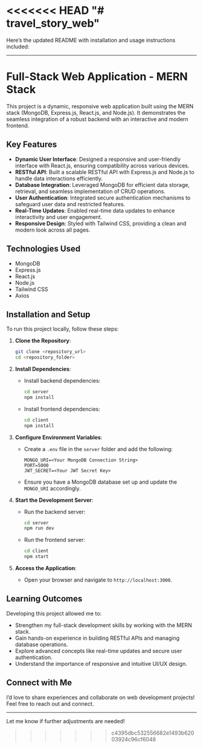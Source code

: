 <<<<<<< HEAD
"# travel_story_web" 
=======
Here’s the updated README with installation and usage instructions included: 

---

# Full-Stack Web Application - MERN Stack

This project is a dynamic, responsive web application built using the MERN stack (MongoDB, Express.js, React.js, and Node.js). It demonstrates the seamless integration of a robust backend with an interactive and modern frontend.

## Key Features

- **Dynamic User Interface**: Designed a responsive and user-friendly interface with React.js, ensuring compatibility across various devices.
- **RESTful API**: Built a scalable RESTful API with Express.js and Node.js to handle data interactions efficiently.
- **Database Integration**: Leveraged MongoDB for efficient data storage, retrieval, and seamless implementation of CRUD operations.
- **User Authentication**: Integrated secure authentication mechanisms to safeguard user data and restricted features.
- **Real-Time Updates**: Enabled real-time data updates to enhance interactivity and user engagement.
- **Responsive Design**: Styled with Tailwind CSS, providing a clean and modern look across all pages.

## Technologies Used

- MongoDB
- Express.js
- React.js
- Node.js
- Tailwind CSS
- Axios

## Installation and Setup

To run this project locally, follow these steps:

1. **Clone the Repository**:
   ```bash
   git clone <repository_url>
   cd <repository_folder>
   ```

2. **Install Dependencies**:
   - Install backend dependencies:
     ```bash
     cd server
     npm install
     ```
   - Install frontend dependencies:
     ```bash
     cd client
     npm install
     ```

3. **Configure Environment Variables**:
   - Create a `.env` file in the `server` folder and add the following:
     ```
     MONGO_URI=<Your MongoDB Connection String>
     PORT=5000
     JWT_SECRET=<Your JWT Secret Key>
     ```
   - Ensure you have a MongoDB database set up and update the `MONGO_URI` accordingly.

4. **Start the Development Server**:
   - Run the backend server:
     ```bash
     cd server
     npm run dev
     ```
   - Run the frontend server:
     ```bash
     cd client
     npm start
     ```

5. **Access the Application**:
   - Open your browser and navigate to `http://localhost:3000`.

## Learning Outcomes

Developing this project allowed me to:

- Strengthen my full-stack development skills by working with the MERN stack.
- Gain hands-on experience in building RESTful APIs and managing database operations.
- Explore advanced concepts like real-time updates and secure user authentication.
- Understand the importance of responsive and intuitive UI/UX design.

## Connect with Me

I’d love to share experiences and collaborate on web development projects! Feel free to reach out and connect. 

--- 

Let me know if further adjustments are needed!
>>>>>>> c4395dbc532556682e1493b62003924c96cf6048
